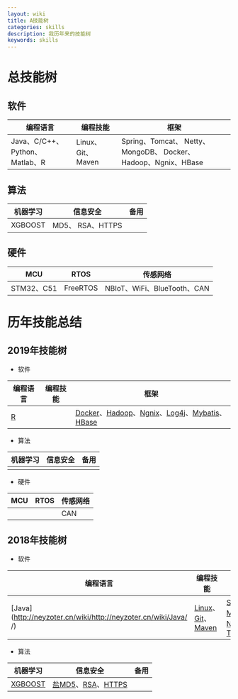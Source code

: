 ```yaml
---
layout: wiki
title: A技能树
categories: skills
description: 我历年来的技能树
keywords: skills
---
```


# 总技能树

## 软件

|编程语言|编程技能|框架|
|-|-|-|
|Java、C/C++、Python、Matlab、R |Linux、 Git、Maven| Spring、Tomcat、 Netty、 MongoDB、 Docker、Hadoop、Ngnix、HBase |

## 算法

|机器学习|信息安全|备用|
|-|-|-|
|XGBOOST |MD5、 RSA、HTTPS||

## 硬件

|MCU|RTOS|传感网络|
|-|-|-|
|STM32、C51 |FreeRTOS|NBIoT、WiFi、BlueTooth、CAN|

# 历年技能总结
## 2019年技能树

* 软件

|编程语言|编程技能|框架|
|-|-|-|
|[R](http://neyzoter.cn/wiki/R/)||[Docker](http://neyzoter.cn/wiki/Docker/)、[Hadoop](http://neyzoter.cn/wiki/Hadoop/)、[Ngnix](http://neyzoter.cn/wiki/Ngnix/)、[Log4j](http://neyzoter.cn/wiki/log4j/)、[Mybatis](http://neyzoter.cn/wiki/MyBatis/)、[HBase](http://neyzoter.cn/wiki/Hbase/)|

* 算法

|机器学习|信息安全|备用|
|-|-|-|
||||

* 硬件

|MCU|RTOS|传感网络|
|-|-|-|
|||CAN|

## 2018年技能树
* 软件

|编程语言|编程技能|框架|
|-|-|-|
|[Java](http://neyzoter.cn/wiki/http://neyzoter.cn/wiki/Java/ /)|[Linux](http://neyzoter.cn/wiki/Linux/)、 [Git](http://neyzoter.cn/wiki/git/)、[Maven](http://neyzoter.cn/wiki/Maven/)|[Spring](http://neyzoter.cn/wiki/Spring/)、[MongoDB](http://neyzoter.cn/wiki/MongoDB/ )、[Netty](http://neyzoter.cn/wiki/Netty/)、[Tomcat](http://neyzoter.cn/2018/11/17/Tomcat-ServerXml-Analy/)|

* 算法

|机器学习|信息安全|备用|
|-|-|-|
|[XGBOOST](http://neyzoter.cn/2018/12/30/Boosting-Based-Learning-Algorithms/)|[盐MD5](http://neyzoter.cn/2019/01/25/MD5-Verify/)、[RSA](http://neyzoter.cn/2018/10/29/RSA-Security/)、[HTTPS](http://neyzoter.cn/2018/10/18/Https-Encryption/)||
